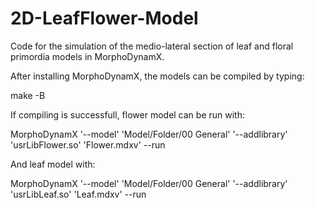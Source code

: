 # 2D-LeafFlower-Model
Code for the simulation of the medio-lateral section of leaf and floral primordia models in MorphoDynamX.

After installing MorphoDynamX, the models can be compiled by typing:

make -B

If compiling is successfull, flower model can be run with:

MorphoDynamX '--model' 'Model/Folder/00 General' '--addlibrary' 'usrLibFlower.so' 'Flower.mdxv' --run

And leaf model with:

MorphoDynamX '--model' 'Model/Folder/00 General' '--addlibrary' 'usrLibLeaf.so' 'Leaf.mdxv' --run
